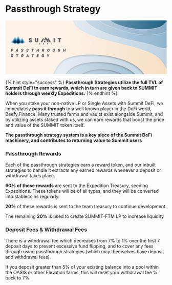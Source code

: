 # Passthrough Strategy

![](<../.gitbook/assets/Passthrough Strategy Masthead.jpg>)

{% hint style="success" %}
**Passthrough Strategies utilize the full TVL of Summit DeFi to earn rewards, which in turn are given back to SUMMIT holders through weekly Expeditions.**
{% endhint %}

When you stake your non-native LP or Single Assets with Summit DeFi, we immediately **pass it through** to a well known player in the DeFi world, Beefy.Finance. Many trusted farms and vaults exist alongside Summit, and by utilizing assets staked with us, we can earn rewards that boost the price and value of the SUMMIT token itself.

**The passthrough strategy system is a key piece of the Summit DeFi machinery, and contributes to returning value to Summit users**&#x20;

### Passthrough Rewards

Each of the passthrough strategies earn a reward token, and our inbuilt strategies to handle it extracts any earned rewards whenever a deposit or withdrawal takes place.

**60% of these rewards** are sent to the Expedition Treasury, seeding Expeditions. These tokens will be of all types, and they will be converted into stablecoins regularly.

**20%** of these rewards is sent to the team treasury to continue development.

The remaining **20%** is used to create SUMMIT-FTM LP to increase liquidity&#x20;

### **Deposit Fees & Withdrawal Fees**

There is a withdrawal fee which decreases from 7% to 1% over the first 7 deposit days to prevent excessive fund flipping, and to cover any fees through using passthrough strategies (which may themselves have deposit and withdrawal fees).

If you deposit greater than 5% of your existing balance into a pool within the OASIS or other Elevation farms, this will reset your withdrawal fee % back to 7%.
